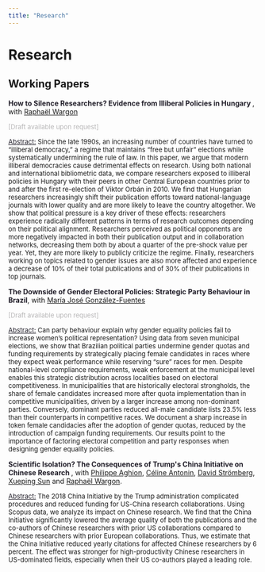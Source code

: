 ```yaml
---
title: "Research"
---
```


# Research

## Working Papers

<strong style="color:#211e29;"> How to Silence Researchers? Evidence from Illiberal Policies in Hungary </strong>, with [Raphaël Wargon]()

<span style="color:#b7b6b7; font-size: small;">[Draft available upon request]</span>

 <p style="font-size: small;">
<ins style="color:#211e29;"> Abstract:</ins>  Since the late 1990s, an increasing number of countries have turned to “illiberal democracy,” a regime that maintains “free but unfair” elections while systematically undermining the rule of law. In this paper, we argue that modern illiberal democracies cause detrimental effects on research. Using both national and international bibliometric data, we compare researchers exposed to illiberal policies in Hungary with their peers in other Central European countries prior to and after the first re-election of Viktor Orbán in 2010. We find that Hungarian researchers increasingly shift their publication efforts toward national-language journals with lower quality and are more likely to leave the country altogether. We show that political pressure is a key driver of these effects: researchers experience radically different patterns in terms of research outcomes depending on their political alignment. Researchers perceived as political opponents are more negatively impacted in both their publication output and in collaboration networks, decreasing them both by about a quarter of the pre-shock value per year. Yet, they are more likely to publicly criticize the regime. Finally, researchers working on topics related to gender issues are also more affected and experience a decrease of 10% of their total publications and of 30% of their publications in top journals.    
</p>


<strong style="color:#211e29;">The Downside of Gender Electoral Policies: Strategic Party Behaviour in Brazil</strong>, with [María José González-Fuentes](https://mariajosegonzalezfuentes.github.io/) 

<span style="color:#b7b6b7; font-size: small;">[Draft available upon request]</span>

<p style="font-size: small;">
<ins style="color:#211e29;"> Abstract:</ins> Can party behaviour explain why gender equality policies fail to increase women’s political representation? Using data from seven municipal elections, we show that Brazilian political parties undermine gender quotas and funding requirements by strategically placing female candidates in races where they expect weak performance while reserving “sure” races for men. Despite national-level compliance requirements, weak enforcement at the municipal level enables this strategic distribution across localities based on electoral competitiveness. In municipalities that are historically electoral strongholds, the share of female candidates increased more after quota implementation than in competitive municipalities, driven by a larger increase among non-dominant parties. Conversely, dominant parties reduced all-male candidate lists 23.5% less than their counterparts in competitive races. We document a sharp increase in token female candidacies after the adoption of gender quotas, reduced by the introduction of campaign funding requirements. Our results point to the importance of factoring electoral competition and party responses when designing gender equality policies.
</p>

<strong style="color:#211e29;"> Scientific Isolation? The Consequences of Trump's China Initiative on Chinese Research </strong>, with [Philippe Aghion](), [Céline Antonin](https://www.ofce.fr/pages-chercheurs/page.php?id=3), [David Strömberg](https://davidstro.github.io/), [Xueping Sun](https://xuepingsun.github.io/) and [Raphaël Wargon]().

<p style="font-size: small;">
<ins style="color:#211e29;"> Abstract:</ins> The 2018 China Initiative by the Trump administration complicated procedures and reduced funding for US-China research collaborations. Using Scopus data, we analyze its impact on Chinese research. We find that the China Initiative significantly lowered the average quality of both the publications and the co-authors of Chinese researchers with prior US collaborations compared to Chinese researchers with prior European collaborations. Thus, we estimate that the China Initiative reduced yearly citations for affected Chinese researchers by 6 percent. The effect was stronger for high-productivity Chinese researchers in US-dominated fields, especially when their US co-authors played a leading role. 
</p>






